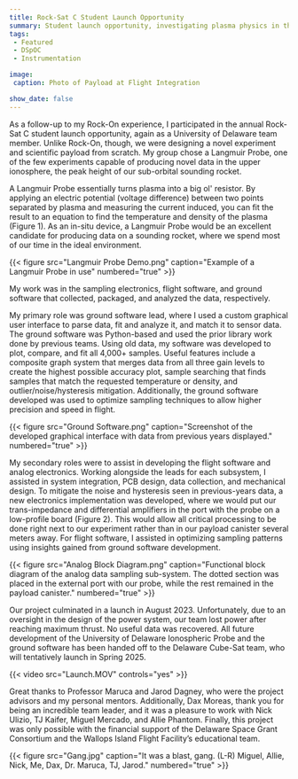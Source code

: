 ```yaml
---
title: Rock-Sat C Student Launch Opportunity
summary: Student launch opportunity, investigating plasma physics in the upper ionosphere.
tags:
 - Featured
 - DSpOC
 - Instrumentation

image:
 caption: Photo of Payload at Flight Integration

show_date: false
---
```


As a follow-up to my Rock-On experience, I participated in the annual Rock-Sat C student launch opportunity, again as a University of Delaware team member. Unlike Rock-On, though, we were designing a novel experiment and scientific payload from scratch. My group chose a Langmuir Probe, one of the few experiments capable of producing novel data in the upper ionosphere, the peak height of our sub-orbital sounding rocket.

A Langmuir Probe essentially turns plasma into a big ol' resistor. By applying an electric potential (voltage difference) between two points separated by plasma and measuring the current induced, you can fit the result to an equation to find the temperature and density of the plasma (Figure 1). As an in-situ device, a Langmuir Probe would be an excellent candidate for producing data on a sounding rocket, where we spend most of our time in the ideal environment.

{{< figure src="Langmuir Probe Demo.png" caption="Example of a Langmuir Probe in use" numbered="true" >}}

My work was in the sampling electronics, flight software, and ground software that collected, packaged, and analyzed the data, respectively.

My primary role was ground software lead, where I used a custom graphical user interface to parse data, fit and analyze it, and match it to sensor data. The ground software was Python-based and used the prior library work done by previous teams. Using old data, my software was developed to plot, compare, and fit all 4,000+ samples. Useful features include a composite graph system that merges data from all three gain levels to create the highest possible accuracy plot, sample searching that finds samples that match the requested temperature or density, and outlier/noise/hysteresis mitigation. Additionally, the ground software developed was used to optimize sampling techniques to allow higher precision and speed in flight.

{{< figure src="Ground Software.png" caption="Screenshot of the developed graphical interface with data from previous years displayed." numbered="true" >}}

My secondary roles were to assist in developing the flight software and analog electronics. Working alongside the leads for each subsystem, I assisted in system integration, PCB design, data collection, and mechanical design. To mitigate the noise and hysteresis seen in previous-years data, a new electronics implementation was developed, where we would put our trans-impedance and differential amplifiers in the port with the probe on a low-profile board (Figure 2). This would allow all critical processing to be done right next to our experiment rather than in our payload canister several meters away. For flight software, I assisted in optimizing sampling patterns using insights gained from ground software development.

{{< figure src="Analog Block Diagram.png" caption="Functional block diagram of the analog data sampling sub-system. The dotted section was placed in the external port with our probe, while the rest remained in the payload canister." numbered="true" >}}

Our project culminated in a launch in August 2023. Unfortunately, due to an oversight in the design of the power system, our team lost power after reaching maximum thrust. No useful data was recovered. All future development of the University of Delaware Ionospheric Probe and the ground software has been handed off to the Delaware Cube-Sat team, who will tentatively launch in Spring 2025.

{{< video src="Launch.MOV" controls="yes" >}}

Great thanks to Professor Maruca and Jarod Dagney, who were the project advisors and my personal mentors. Additionally, Dax Moreas, thank you for being an incredible team leader, and it was a pleasure to work with Nick Ulizio, TJ Kaifer, Miguel Mercado, and Allie Phantom. Finally, this project was only possible with the financial support of the Delaware Space Grant Consortium and the Wallops Island Flight Facility’s educational team.

{{< figure src="Gang.jpg" caption="It was a blast, gang. (L-R) Miguel, Allie, Nick, Me, Dax, Dr. Maruca, TJ, Jarod." numbered="true" >}}
